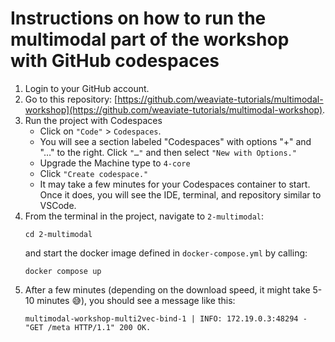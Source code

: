 
# Instructions on how to run the multimodal part of the workshop with GitHub codespaces

1. Login to your GitHub account.
1. Go to this repository: [https://github.com/weaviate-tutorials/multimodal-workshop](https://github.com/weaviate-tutorials/multimodal-workshop).
1. Run the project with Codespaces
    * Click on `"Code"` > `Codespaces`.
    * You will see a section labeled "Codespaces" with options "+" and "…" to the right. Click `"…"` and then select `"New with Options."`
    * Upgrade the Machine type to `4-core`
    * Click `"Create codespace."`
    * It may take a few minutes for your Codespaces container to start. Once it does, you will see the IDE, terminal, and repository similar to VSCode.
1. From the terminal in the project, navigate to `2-multimodal`:
    ```
    cd 2-multimodal
    ```
    and start the docker image defined in `docker-compose.yml` by calling: 
    ```
    docker compose up
    ```
1. After a few minutes (depending on the download speed, it might take 5-10 minutes 😅), you should see a message like this: 
    ```
    multimodal-workshop-multi2vec-bind-1 | INFO: 172.19.0.3:48294 - "GET /meta HTTP/1.1" 200 OK.
    ```
